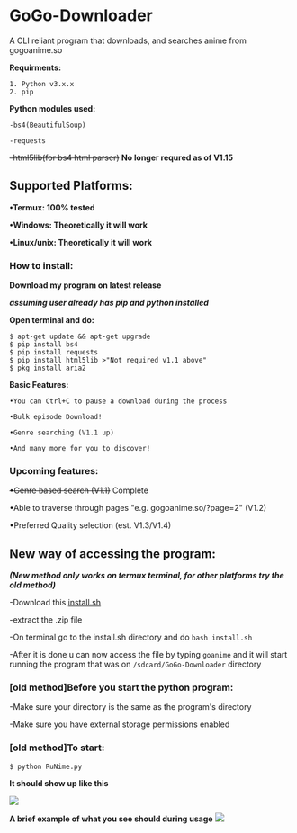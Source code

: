 # GoGo-Downloader
A CLI reliant program that downloads, and searches anime from gogoanime.so 

**Requirments:**
```
1. Python v3.x.x 
2. pip
```

**Python modules used:**
```
-bs4(BeautifulSoup)

-requests
```
~~-html5lib(for bs4 html parser)~~
**No longer requred as of V1.15**

## Supported Platforms:
**•Termux: 100% tested**

**•Windows: Theoretically it will work**

**•Linux/unix: Theoretically it will work**

### How to install:

**Download my program on latest release**

***assuming user already has pip and python installed***

**Open terminal and do:**
```
$ apt-get update && apt-get upgrade
$ pip install bs4
$ pip install requests
$ pip install html5lib >"Not required v1.1 above"
$ pkg install aria2
```
**Basic Features:**
```
•You can Ctrl+C to pause a download during the process

•Bulk episode Download!

•Genre searching (V1.1 up)

•And many more for you to discover!
```

### Upcoming features:

~~•Genre based search (V1.1)~~ Complete

•Able to traverse through pages
 "e.g. gogoanime.so/?page=2" (V1.2)
 
•Preferred Quality selection (est. V1.3/V1.4)

## New way of accessing the program:
***(New method only works on termux terminal, for other platforms try the old method)***

-Download this [install.sh](https://minhaskamal.github.io/DownGit/#/home?url=https://github.com/Kinuseka/GoGo-Downloader/blob/main/install.sh)

-extract the .zip file

-On terminal go to the install.sh directory and do ```bash install.sh```

-After it is done u can now access the file by typing ```goanime``` and it will start running the program that was on ```/sdcard/GoGo-Downloader``` directory

### [old method]Before you start the python program:
-Make sure your directory is the same as the program's directory

-Make sure you have external storage permissions enabled

### [old method]To start:
```$ python RuNime.py```

**It should show up like this**

![](home.png)

**A brief example of what you see should during usage**
![](example.png)


